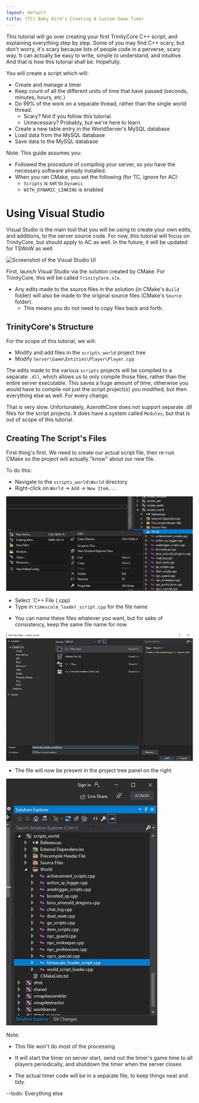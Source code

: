```yaml
---
layout: default
title: (TC) Baby Bird's Creating A Custom Game Timer
---
```


This tutorial will go over creating your first TrinityCore C++ script, and explaining everything step by step.
Some of you may find C++ scary, but don't worry, it's scary because lots of people code in a perverse, scary way.
It can actually be easy to write, simple to understand, and intuitive. And that is how this tutorial shall be. Hopefully.

You will create a script which will: 

* Create and manage a timer
* Keep count of all the different units of time that have passed (seconds, minutes, hours, etc.)
* Do 99% of the work on a separate thread, rather than the single world thread.
  - Scary? Not if you follow this tutorial. 
   * Unnecessary? Probably, but we're here to learn.
* Create a new table entry in the WorldServer's MySQL database
* Load data from the MySQL database
* Save data to the MySQL database

Note: This guide assumes you:
* Followed the procedure of compiling your server, so you have the necessary software already installed.
* When you ran CMake, you set the following (for TC, ignore for AC):
  - `Scripts` is set to `Dynamic`
  - `WITH_DYNAMIC_LINKING` is enabled

# Using Visual Studio

Visual Studio is the main tool that you will be using to create your own edits, and additions, to the server source code. For now, this tutorial will focus on TrinityCore, but should apply to AC as well. In the future, it will be updated for TSWoW as well.

![Screenshot of the Visual Studio UI](Images\FyTyFirstScriptTutorial\VS_Example.jpg)

First, launch Visual Studio via the solution created by CMake. For TrinityCore, this will be called `TrinityCore.sln`.
* Any edits made to the source files in the solution (in CMake's `Build` folder) will also be made to the original source files (CMake's `Source` folder).
  - This means you do not need to copy files back and forth.

## TrinityCore's Structure

For the scope of this tutorial, we will: 
* Modify and add files in the `scripts_world` project tree
* Modify `Server\Game\Entities\Player\Player.cpp`

The edits made to the various `scripts` projects will be compiled to a separate `.dll`, which allows us to only compile those files, rather than the entire server executable. This saves a huge amount of time, otherwise you would have to compile not just the script project(s) you modified, but then everything else as well. For every change.

That is very slow. Unfortunately, AzerothCore does not support separate .dll files for the script projects. It does have a system called `Modules`, but that is out of scope of this tutorial.

## Creating The Script's Files

First thing's first. We need to create our actual script file, then re-run CMake so the project will actually "know" about our new file.

To do this:
* Navigate to the `scripts_world\World` directory
* Right-click on `World` -> `Add` -> `New Item...`

![Screenshot of the `New Item...` menu](Images/FyTyFirstScriptTutorial/02Creating_a_new_cpp_file.jpg)

* Select `C++ File (.cpp)
* Type in `timescale_loader_script.cpp` for the file name
 - You can name these files whatever you want, but for sake of consistency, keep the same file name for now

![Screenshot of the `New Item...` menu](Images/FyTyFirstScriptTutorial/03Create_file_menu.jpg)

* The file will now be present in the project tree panel on the right

![Screenshot of the `New Item...` menu](Images/FyTyFirstScriptTutorial/04Result.jpg)

Note:
* This file won't do most of the processing
 - It will start the timer on server start, send out the timer's game time to all players periodically, and shutdown the timer when the server closes
* The actual timer code will be in a separate file, to keep things neat and tidy.

--todo: Everything else
